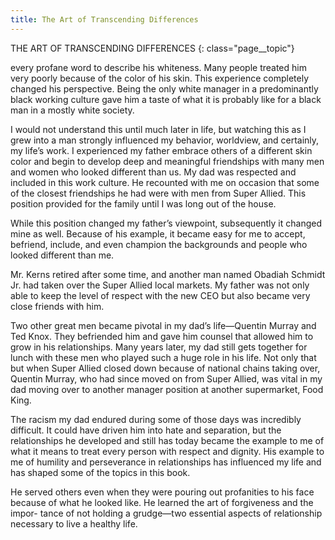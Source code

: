 ```yaml
---
title: The Art of Transcending Differences
---
```


THE ART OF TRANSCENDING DIFFERENCES
{: class="page__topic"}

every profane word to describe his whiteness. Many people treated him very
poorly because of the color of his skin. This experience completely changed his
perspective. Being the only white manager in a predominantly black working
culture gave him a taste of what it is probably like for a black man in a mostly
white society.

I would not understand this until much later in life, but watching this as I
grew into a man strongly influenced my behavior, worldview, and certainly, my
life’s work. I experienced my father embrace others of a different skin color and
begin to develop deep and meaningful friendships with many men and women
who looked different than us. My dad was respected and included in this work
culture. He recounted with me on occasion that some of the closest friendships
he had were with men from Super Allied. This position provided for the family
until I was long out of the house.

While this position changed my father’s viewpoint, subsequently it changed
mine as well. Because of his example, it became easy for me to accept, befriend,
include, and even champion the backgrounds and people who looked different
than me.

Mr. Kerns retired after some time, and another man named Obadiah
Schmidt Jr. had taken over the Super Allied local markets. My father was not
only able to keep the level of respect with the new CEO but also became very
close friends with him.

Two other great men became pivotal in my dad’s life—Quentin Murray
and Ted Knox. They befriended him and gave him counsel that allowed him
to grow in his relationships. Many years later, my dad still gets together for
lunch with these men who played such a huge role in his life. Not only that but
when Super Allied closed down because of national chains taking over, Quentin
Murray, who had since moved on from Super Allied, was vital in my dad moving
over to another manager position at another supermarket, Food King.

The racism my dad endured during some of those days was incredibly
difficult. It could have driven him into hate and separation, but the relationships
he developed and still has today became the example to me of what it means to
treat every person with respect and dignity. His example to me of humility and
perseverance in relationships has influenced my life and has shaped some of the
topics in this book.

He served others even when they were pouring out profanities to his face
because of what he looked like. He learned the art of forgiveness and the impor-
tance of not holding a grudge—two essential aspects of relationship necessary
to live a healthy life.